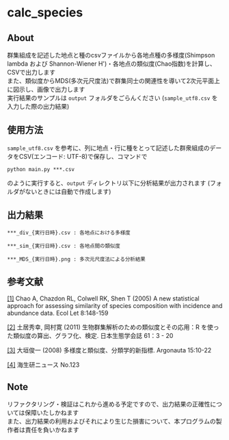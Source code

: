 # calc_species  

## About  
群集組成を記述した地点と種のcsvファイルから各地点種の多様度(Shimpson lambda および Shannon-Wiener H')・各地点の類似度(Chao指数)を計算し、CSVで出力します  
また、類似度からMDS(多次元尺度法)で群集同士の関連性を導いて2次元平面上に図示し、画像で出力します  
実行結果のサンプルは `output` フォルダをごらんください (`sample_utf8.csv` を入力した際の出力結果)

## 使用方法
`sample_utf8.csv` を参考に、列に地点・行に種をとって記述した群衆組成のデータをCSV(エンコード: UTF-8)で保存し、コマンドで

```
python main.py ***.csv
```

のように実行すると、`output` ディレクトリ以下に分析結果が出力されます (フォルダがないときには自動で作成します) 

## 出力結果

```
***_div_{実行日時}.csv : 各地点における多様度

***_sim_{実行日時}.csv : 各地点間の類似度

***_MDS_{実行日時}.png : 多次元尺度法による分析結果
```

## 参考文献

[[1]](https://onlinelibrary.wiley.com/doi/pdf/10.1111/j.1461-0248.2004.00707.x) Chao A, Chazdon RL, Colwell RK, Shen T (2005) A new statistical approach for assessing similarity of species composition with incidence and abundance data. Ecol Let 8:148-159

[[2]](https://www.jstage.jst.go.jp/article/seitai/61/1/61_KJ00007176266/\_pdf/-char/ja) 土居秀幸, 岡村寛 (2011) 生物群集解析のための類似度とその応用：R を使った類似度の算出、グラフ化、検定. 日本生態学会誌 61：3 - 20

[[3]](http://www.mus-nh.city.osaka.jp/iso/argo/nl15/nl15-10-22.pdf) 大垣俊一 (2008) 多様度と類似度、分類学的新指標. Argonauta 15:10-22

[[4]](http://www.kaiseiken.or.jp/study/lib/news123kaisetu.pdf) 海生研ニュース No.123  

## Note  
リファクタリング・検証はこれから進める予定ですので、出力結果の正確性については保障いたしかねます  
また、出力結果の利用およびそれにより生じた損害について、本プログラムの製作者は責任を負いかねます

